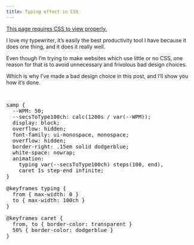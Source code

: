 ```yaml
---
title: Typing effect in CSS
---
```

<p><u>This page requires CSS to view properly.</u></p>

<p>I love my typewriter, it’s easily the best productivity tool I have because it does one thing, and it does it really well.</p>

<p>Even though I’m trying to make websites which use little or no CSS, one reason for that is to avoid unnecessary and frivolous bad design choices.</p>

<p>Which is why I’ve made a bad design choice in this post, and I’ll show you how it’s done.</p>

<samp>I love my <mark>typewriter</mark>!</samp>

<pre>
samp {
  --WPM: 50;
  --secsToType100ch: calc(1200s / var(--WPM));
  display: block;
  overflow: hidden;
  font-family: ui-monospace, monospace;
  overflow: hidden;
  border-right: .15em solid dodgerblue;
  white-space: nowrap;
  animation: 
    typing var(--secsToType100ch) steps(100, end),
    caret 1s step-end infinite;
}

@keyframes typing {
  from { max-width: 0 }
  to { max-width: 100ch }
}

@keyframes caret {
  from, to { border-color: transparent }
  50% { border-color: dodgerblue }
}
</pre>

<style>samp{--WPM:50;--secsToType100ch:calc(1200s/var(--WPM));display:inline-block;overflow:hidden;font-family: ui-monospace,monospace;border-right:.15em solid dodgerblue;white-space:nowrap;animation:typing var(--secsToType100ch) steps(100, end) infinite,caret 1s step-end infinite;}@keyframes typing {from,to{max-width:0}50%{max-width:100ch}}@keyframes caret{from,to{border-color:transparent}50%{border-color:dodgerblue}}</style>